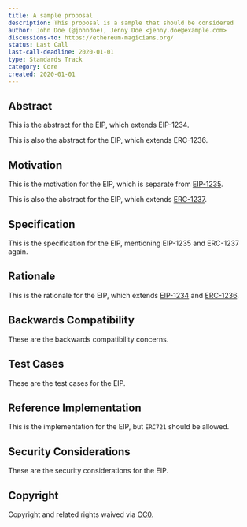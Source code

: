```yaml
---
title: A sample proposal
description: This proposal is a sample that should be considered
author: John Doe (@johndoe), Jenny Doe <jenny.doe@example.com>
discussions-to: https://ethereum-magicians.org/
status: Last Call
last-call-deadline: 2020-01-01
type: Standards Track
category: Core
created: 2020-01-01
---
```


## Abstract
This is the abstract for the EIP, which extends EIP-1234.

This is also the abstract for the EIP, which extends ERC-1236.

## Motivation
This is the motivation for the EIP, which is separate from [EIP-1235](./eip-1235.md).

This is also the abstract for the EIP, which extends [ERC-1237](./eip-1236.md).

## Specification
This is the specification for the EIP, mentioning EIP-1235 and ERC-1237 again.

## Rationale
This is the rationale for the EIP, which extends [EIP-1234](./eip-1234.md) and
[ERC-1236](./eip-1236.md).

## Backwards Compatibility
These are the backwards compatibility concerns.

## Test Cases
These are the test cases for the EIP.

## Reference Implementation
This is the implementation for the EIP, but `ERC721` should be allowed.

## Security Considerations
These are the security considerations for the EIP.

## Copyright
Copyright and related rights waived via [CC0](../LICENSE.md).
